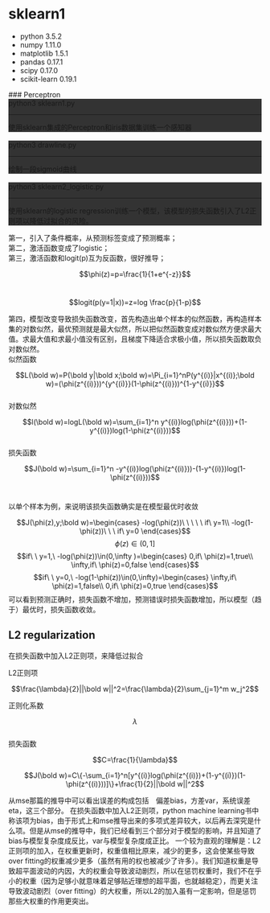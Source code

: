 # sklearn1
<ul>
<li>python 3.5.2</li>
<li>numpy 1.11.0</li>
<li>matplotlib 1.5.1</li>
<li>pandas 0.17.1</li>
<li>scipy 0.17.0</li>
<li>scikit-learn 0.19.1</li>
</ul>
### Perceptron
<div style="background:#333;">
python3 sklearn1.py
<hr>
使用sklearn集成的Perceptron和iris数据集训练一个感知器
</div>
<br>
<div style="background:#333;">
python3 drawline.py
<hr>
绘制一段sigmoid曲线
</div>
<br>
<div style="background:#333">
python3 sklearn2_logistic.py
<hr>
使用sklearn的logistic regression训练一个模型，该模型的损失函数引入了L2正则项以降低过拟合的风险。
</div>

第一，引入了条件概率，从预测标签变成了预测概率；
<br>
第二，激活函数变成了logistic；
<br>
第三，激活函数和logit(p)互为反函数，很好推导；

$$\phi(z)=p=\frac{1}{1+e^{-z}}$$
<br>

$$logit(p(y=1|x))=z=log \frac{p}{1-p}$$

第四，模型改变导致损失函数改变，首先构造出单个样本的似然函数，再构造样本集的对数似然，最优预测就是最大似然，所以把似然函数变成对数似然方便求最大值。求最大值和求最小值没有区别，且梯度下降适合求极小值，所以损失函数取负对数似然。
<br>
似然函数

$$L(\bold w)=P(\bold y|\bold x;\bold w)=\Pi_{i=1}^nP(y^{(i)}|x^{(i)};\bold w)=(\phi(z^{(i)}))^{y^{(i)}}(1-\phi(z^{(i)}))^{1-y^{(i)}}$$
<br>
对数似然

$$l(\bold w)=logL(\bold w)=\sum_{i=1}^n y^{(i)}log(\phi(z^{(i)}))+(1-y^{(i)})log(1-\phi(z^{(i)}))$$
<br>
损失函数

$$J(\bold w)=\sum_{i=1}^n -y^{(i)}log(\phi(z^{(i)}))-(1-y^{(i)})log(1-\phi(z^{(i)}))$$
<br>

以单个样本为例，来说明该损失函数确实是在模型最优时收敛

$$J(\phi(z),y;\bold w)=\begin{cases}
-log(\phi(z))\ \ \ \ \ if\ y=1\\
-log(1-\phi(z))\ \ \ if\ y=0
\end{cases}$$
$$\phi(z)\in(0,1]$$
$$if\ \ y=1,\ -log(\phi(z))\in(0,\infty )=\begin{cases}
0,if\ \phi(z)=1,true\\
\infty,if\ \phi(z)=0,false
\end{cases}$$
$$if\ \ y=0,\ -log(1-\phi(z))\in(0,\infty)=\begin{cases}
\infty,if\ \phi(z)=1,false\\
0,if\ \phi(z)=0,true
\end{cases}$$
可以看到预测正确时，损失函数不增加，预测错误时损失函数增加，所以模型（趋于）最优时，损失函数收敛。
<br>
## L2 regularization

在损失函数中加入L2正则项，来降低过拟合

L2正则项

$$\frac{\lambda}{2}||\bold w||^2=\frac{\lambda}{2}\sum_{j=1}^m w_j^2$$

正则化系数

$$\lambda$$
<br>
损失函数

$$C=\frac{1}{\lambda}$$

$$J(\bold w)=C\{-\sum_{i=1}^n[y^{(i)}log(\phi(z^{(i)})+(1-y^{(i)})(1-\phi(z^{(i)}))]\}+\frac{1}{2}||\bold w||^2$$

从mse那篇的推导中可以看出误差的构成包括　偏差bias，方差var，系统误差eta，这三个部分。
在损失函数中加入L2正则项，python machine learning书中称该项为bias，由于形式上和mse推导出来的多项式差异较大，以后再去深究是什么项。但是从mse的推导中，我们已经看到三个部分对于模型的影响，并且知道了bias与模型复杂度成反比，var与模型复杂度成正比。
一个较为直观的理解是：L2正则项的加入，在权重更新时，权重值相比原来，减少的更多，这会使某些导致over fitting的权重减少更多（虽然有用的权也被减少了许多）。我们知道权重是导致超平面波动的内因，大的权重会导致波动剧烈，所以在惩罚权重时，我们不在乎小的权重（因为足够小就意味着足够贴近理想的超平面，也就越稳定），而更关注导致波动剧烈（over fitting）的大权重，所以L2的加入虽有一定影响，但是惩罚那些大权重的作用更突出。
